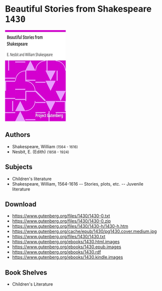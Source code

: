 # Beautiful Stories from Shakespeare <kbd>1430</kbd>

![](./cover.medium.jpg "")

## Authors


 - Shakespeare, William <small>(1564 - 1616)</small>
 - Nesbit, E. (Edith) <small>(1858 - 1924)</small>

## Subjects


 - Children's literature
 - Shakespeare, William, 1564-1616 -- Stories, plots, etc. -- Juvenile literature

## Download


 - https://www.gutenberg.org/files/1430/1430-0.txt
 - https://www.gutenberg.org/files/1430/1430-0.zip
 - https://www.gutenberg.org/files/1430/1430-h/1430-h.htm
 - https://www.gutenberg.org/cache/epub/1430/pg1430.cover.medium.jpg
 - https://www.gutenberg.org/files/1430/1430.txt
 - https://www.gutenberg.org/ebooks/1430.html.images
 - https://www.gutenberg.org/ebooks/1430.epub.images
 - https://www.gutenberg.org/ebooks/1430.rdf
 - https://www.gutenberg.org/ebooks/1430.kindle.images

## Book Shelves


 - Children's Literature

